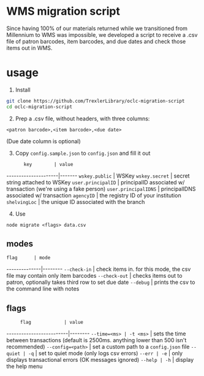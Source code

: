 # WMS migration script

Since having 100% of our materials returned while we transitioned from Millennium to WMS was impossible,
we developed a script to receive a .csv file of patron barcodes, item barcodes, and due dates and check 
those items out in WMS. 

# usage

1. Install 

```bash
git clone https://github.com/TrexlerLibrary/oclc-migration-script
cd oclc-migration-script
```

2. Prep a .csv file, without headers, with three columns:

```
<patron barcode>,<item barcode>,<due date>
```

(Due date column is optional)

3. Copy `config.sample.json` to `config.json` and fill it out

          key        | value
---------------------|-------
`wskey.public`       | WSKey
`wskey.secret`       | secret string attached to WSKey
`user.principalID`   | principalID associated w/ transaction (we're using a fake person)
`user.principalIDNS` | principalIDNS associated w/ transaction
`agencyID`           | the registry ID of your institution
`shelvingLoc`        | the unique ID associated with the branch

4. Use

```
node migrate <flags> data.csv
```

## modes

    flag      | mode
--------------|--------
`--check-in`  | check items in. for this mode, the csv file may contain only item barcodes
`--check-out` | checks items out to patron, optionally takes third row to set due date
`--debug`     | prints the csv to the command line with notes

## flags

         flag            | value
-------------------------|--------
`--time=<ms> | -t <ms>`  | sets the time between transactions (default is 2500ms. anything lower than 500 isn't recommended)
`--config=<path>`        | set a custom path to a `config.json` file
`--quiet | -q`           | set to quiet mode (only logs csv errors)
`--err | -e`             | only displays transactional errors (OK messages ignored)
`--help | -h`            | display the help menu